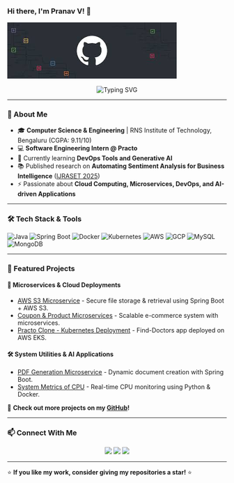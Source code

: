 ### Hi there, I'm Pranav V! 👋

![GitHub Banner](https://github.com/pranav-8660/pranav-8660/blob/main/banner.jpg)

<p align="center">
  <img src="https://readme-typing-svg.herokuapp.com?font=Fira+Code&pause=1000&color=3498db&center=true&vCenter=true&width=500&lines=Software+Engineer+%7C+Backend+Developer;Cloud+%7C+DevOps+%7C+Microservices;Java+%7C+Spring+Boot+%7C+Docker+%7C+Kubernetes;AI+%7C+GenAI+%7C+RAG+%7C+Embeddings+%7C+FAISS" alt="Typing SVG" />
</p>

---

### 🚀 About Me
- 🎓 **Computer Science & Engineering** | RNS Institute of Technology, Bengaluru (CGPA: 9.11/10)
- 💻 **Software Engineering Intern @ Practo**
- 🌱 Currently learning **DevOps Tools and Generative AI**
- 📚 Published research on **Automating Sentiment Analysis for Business Intelligence** ([IJRASET 2025](https://www.ijraset.com/best-journal/automating-sentiment-analysis-for-business-intelligence))
- ⚡ Passionate about **Cloud Computing, Microservices, DevOps, and AI-driven Applications**

---

### 🛠️ Tech Stack & Tools

![Java](https://img.shields.io/badge/Java-ED8B00?style=for-the-badge&logo=java&logoColor=white)
![Spring Boot](https://img.shields.io/badge/Spring_Boot-6DB33F?style=for-the-badge&logo=spring-boot&logoColor=white)
![Docker](https://img.shields.io/badge/Docker-2496ED?style=for-the-badge&logo=docker&logoColor=white)
![Kubernetes](https://img.shields.io/badge/Kubernetes-326CE5?style=for-the-badge&logo=kubernetes&logoColor=white)
![AWS](https://img.shields.io/badge/AWS-232F3E?style=for-the-badge&logo=amazon-aws&logoColor=white)
![GCP](https://img.shields.io/badge/Google_Cloud-4285F4?style=for-the-badge&logo=google-cloud&logoColor=white)
![MySQL](https://img.shields.io/badge/MySQL-4479A1?style=for-the-badge&logo=mysql&logoColor=white)
![MongoDB](https://img.shields.io/badge/MongoDB-4EA94B?style=for-the-badge&logo=mongodb&logoColor=white)

---

### 📂 Featured Projects
#### 🚀 **Microservices & Cloud Deployments**
- [AWS S3 Microservice](https://github.com/pranav-8660/aws-s3-microservice) - Secure file storage & retrieval using Spring Boot + AWS S3.
- [Coupon & Product Microservices](https://github.com/pranav-8660/coupon-microservice) - Scalable e-commerce system with microservices.
- [Practo Clone - Kubernetes Deployment](https://github.com/pranav-8660/practo-clone-deploy-kubernetes) - Find-Doctors app deployed on AWS EKS.

#### 🛠 **System Utilities & AI Applications**
- [PDF Generation Microservice](https://github.com/pranav-8660/pdf-generation-microservice) - Dynamic document creation with Spring Boot.
- [System Metrics of CPU](https://github.com/pranav-8660/system_metrics_of_cpu) - Real-time CPU monitoring using Python & Docker.

📌 **Check out more projects on my [GitHub](https://github.com/pranav-8660?tab=repositories)!**

---

### 📫 Connect With Me
<p align="center">
  <a href="mailto:pranavcse2003@gmail.com"><img src="https://img.shields.io/badge/Email-D14836?style=for-the-badge&logo=gmail&logoColor=white" /></a>
  <a href="https://www.linkedin.com/in/pranav-v-273403229/"><img src="https://img.shields.io/badge/LinkedIn-0077B5?style=for-the-badge&logo=linkedin&logoColor=white" /></a>
  <a href="https://github.com/pranav-8660"><img src="https://img.shields.io/badge/GitHub-100000?style=for-the-badge&logo=github&logoColor=white" /></a>
</p>

---

⭐ **If you like my work, consider giving my repositories a star!** ⭐
